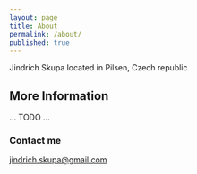 ```yaml
---
layout: page
title: About
permalink: /about/
published: true
---
```


Jindrich Skupa located in Pilsen, Czech republic

## More Information

... TODO ...

### Contact me

[jindrich.skupa@gmail.com](mailto:jindrich.skupa@gmail.com)
